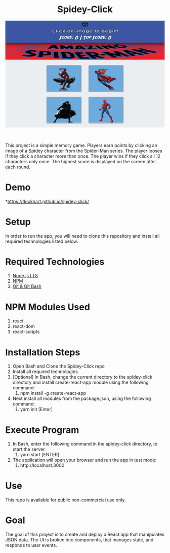 <h1 align="center">Spidey-Click</h1>
<p align="center"><kbd><img src ="public/assets/images/spidey-click.png"/></kbd></p><br/>

This project is a simple memory game.  Players earn points by clicking an image of a Spidey character from the Spider-Man series.  The player looses if they click a character more than once. The player wins if they click all 12 characters only once.  The highest score is displayed on the screen after each round.

# Demo
*https://tlockhart.github.io/spidey-click/<br/>
# Setup
In order to run the app, you will need to clone this repository and install all required technologies listed below.
# Required Technologies
1. [Node.js LTS](https://nodejs.org/en/)<br/>
2. [NPM](https://www.npmjs.com/get-npm)<br/>
3. [Git & Git Bash](https://git-scm.com/downloads)<br/>

# NPM Modules Used
1. react
2. react-dom
3. react-scripts
# Installation Steps
1. Open Bash and Clone the Spidey-Click repo
2. Install all required technologies
3. [Optional] In Bash, change the current directory to the spidey-click directory and install create-react-app module using the following command:
    1. npm install -g create-react-app
4. Next install all modules from the package.json, using the following command:
    1. yarn init [Enter]  
# Execute Program
1. In Bash, enter the following command in the spidey-click directory, to start the server.
    1. yarn start [ENTER]
2. The application will open your browser and run the app in test mode:
    1. http://localhost:3000
# Use
This repo is available for public non-commercial use only.
# Goal
The goal of this project is to create and deploy a React app that manipulates JSON data.  The UI is broken into components, that manages state, and responds to user events. 